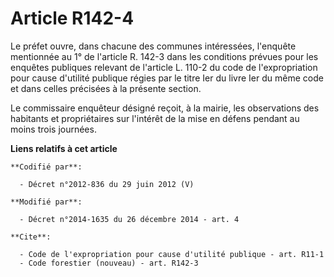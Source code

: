 # Article R142-4

Le préfet ouvre, dans chacune des communes intéressées, l'enquête mentionnée au 1° de l'article R. 142-3 dans les conditions
prévues pour les enquêtes publiques relevant de l'article L. 110-2 du code de l'expropriation pour cause d'utilité publique
régies par le titre Ier du livre Ier du même code et dans celles précisées à la présente section. 

Le commissaire enquêteur désigné reçoit, à la mairie, les observations des habitants et propriétaires sur l'intérêt de la
mise en défens pendant au moins trois journées.

**Liens relatifs à cet article**

	**Codifié par**:

	  - Décret n°2012-836 du 29 juin 2012 (V)

	**Modifié par**:

	  - Décret n°2014-1635 du 26 décembre 2014 - art. 4

	**Cite**:

	  - Code de l'expropriation pour cause d'utilité publique - art. R11-1
	  - Code forestier (nouveau) - art. R142-3
